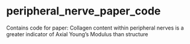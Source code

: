 # peripheral_nerve_paper_code
Contains code for paper: Collagen content within peripheral nerves is a greater indicator of Axial Young’s Modulus than structure
